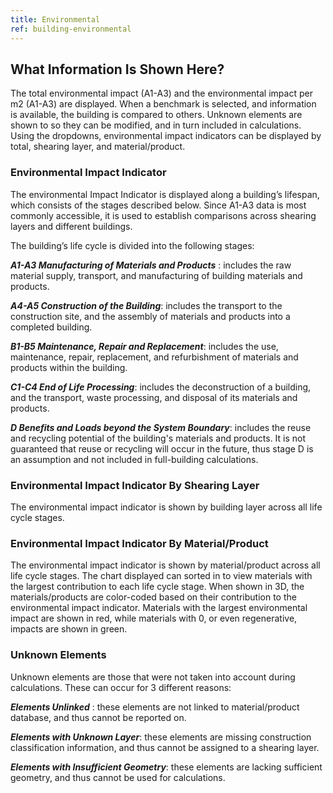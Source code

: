 ```yaml
---
title: Environmental
ref: building-environmental
---
```


## What Information Is Shown Here?
The total environmental impact (A1-A3) and the environmental impact per m2 (A1-A3) are displayed. When a benchmark is selected, and information is available, the building is compared to others. Unknown elements are shown to so they can be modified, and in turn included in calculations. Using the dropdowns, environmental impact indicators can be displayed by total, shearing layer, and material/product.

### Environmental Impact Indicator
The environmental Impact Indicator is displayed along a building’s lifespan, which consists of the stages described below. Since A1-A3 data is most commonly accessible, it is used to establish comparisons across shearing layers and different buildings.

The building’s life cycle is divided into the following stages:

__*A1-A3 Manufacturing of Materials and Products*__ : includes the raw material supply, transport, and manufacturing of building materials and products.

__*A4-A5 Construction of the Building*__: includes the transport to the construction site, and the assembly of materials and products into a completed building.

__*B1-B5 Maintenance, Repair and Replacement*__: includes the use, maintenance, repair, replacement, and refurbishment of materials and products within the building.

__*C1-C4 End of Life Processing*__: includes the deconstruction of a building, and the transport, waste processing, and disposal of its materials and products.

__*D Benefits and Loads beyond the System Boundary*__: includes the reuse and recycling potential of the building's materials and products. It is not guaranteed that reuse or recycling will occur in the future, thus stage D is an assumption and not included in full-building calculations.

### Environmental Impact Indicator By Shearing Layer
The environmental impact indicator is shown by building layer across all life cycle stages.

### Environmental Impact Indicator By Material/Product
The environmental impact indicator is shown by material/product across all life cycle stages. The chart displayed can sorted in to view materials with the largest contribution to each life cycle stage. When shown in 3D, the materials/products are color-coded based on their contribution to the environmental impact indicator. Materials with the largest environmental impact are shown in red, while materials with 0, or even regenerative, impacts are shown in green.

### Unknown Elements
Unknown elements are those that were not taken into account during calculations. These can occur for 3 different reasons:

__*Elements Unlinked*__ : these elements are not linked to material/product database, and thus cannot be reported on.

__*Elements with Unknown Layer*__: these elements are missing construction classification information, and thus cannot be assigned to a shearing layer.

__*Elements with Insufficient Geometry*__: these elements are lacking sufficient geometry, and thus cannot be used for calculations.